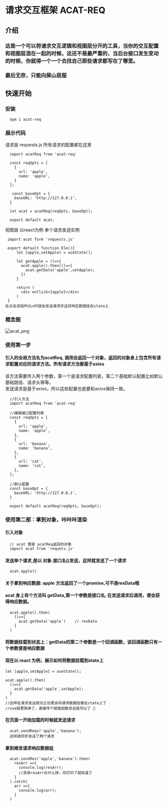 # 请求交互框架 ACAT-REQ
## 介绍
  ### 这是一个可以将请求交互逻辑和视图层分开的工具，当你的交互配置和视图层混在一起的时候，这还不是最严重的，当后台接口发生变动的时候，你就得一个一个去找自己那些请求都写在了哪里。
  ### 最后无奈，只能向屎山屈服
## 快速开始
### 安装
```
  npm i acat-req 
```
### 展示代码
请求层 requests.js 所有请求的配置都在这里
```
  import acatReq from 'acat-req'
  
  const reqOpts = [
    {
      url: 'apple',
      name: 'apple',
    }
  ];
  
   const baseOpt = { 
    baseURL: 'http://127.0.0.1', 
  }
  
  let acat = acatReq(reqOpts, baseOpt);
  
  export default acat;
 ```
 视图层 以react为例 单个请求发送实例
 ```
  import acat form 'requests.js'
  
  export default function Ele(){
      let [apple,setApple] = useState();
      
      let getApple = ()=>{
        acat.apple().then(()=>{
          acat.getData('apple',setApple);
        })
      }
      
      return (
        <div onClick>{apple}</div>
      )
  }
 在点击该组件div时就会发送请求并且将响应数据挂在state上
```
### 概念图
![acat_png](https://user-images.githubusercontent.com/80669557/174471480-551afe54-2e45-4d35-aefd-7789ee793c7d.png)

### 使用第一步

  #### 引入的全局方法名为acatReq, 调用会返回一个对象，返回的对象身上包含所有请求配置对应的请求方法。所有请求方法都基于axios
  该方法需要传入两个参数，第一个是请求配置列表，第二个基础默认配置比如默认基础路径、请求头等等。
  <br/>发送请求是基于axios，所以这些配置也是要和axios保持一致。
```
  //引入方法
  import acatReq from 'acat-req'
  
  //编辑接口配置列表
  const reqOpts = [
    {
      url: 'apple',
      name: 'apple',
    },
    {
      url: 'banana',
      name: 'banana',
    },
    {
      url: 'cat',
      name: 'cat',
    },
  ];
  
  //默认配置
  const baseOpt = {
    baseURL: 'http://127.0.0.1', 
  }
  
  export default acatReq(reqOpts, baseOpt);
```

### 使用第二部：拿到对象，咔咔咔渲染

#### 引入对象

```
  // acat 便是 acatReq返回的对象
  import acat from 'requets.js'
```

#### 发送单个请求,是以 对象.接口名()发送，这样就发送了一个请求
```
  acat.apple()
```

#### 关于拿到响应数据: apple 方法返回了一个promise,可不是resData哦
#### acat 身上有个方法叫 getData,第一个参数是接口名, 在发送请求后调用，便会获得响应数据。
```
  acat.apple().then(
    ()=>{
      acat.getData('apple')    // resData
    }
  )
```

#### 将数据挂载到状态上：getData的第二个参数是一个回调函数，该回调函数只有一个参数便是响应数据

#### 现在以 react 为例，展示如何将数据挂载到state上
```
let [apple,setApple] = useState();

acat.apple().then(
  ()=>{
    acat.getData('apple',setApple);
  }
)
//这样在请求发送成功之后便会将请求数据挂载在state上了
//vue就更简单了，直接传个赋值函数进去就可以了 🤤
```

#### 在页面一开始加载的时候就发送请求
```
  acat.sendReqs('apple','banana');
  这样就同步发送了两个请求
```

#### 拿到继发请求响应数据组
```
  acat.sendRes('apple','banana').then(
    resArr =>{
      console.log(resArr);
      //具体resArr长什么样，你打印了就知道了
    }
  ).catch(
    arr =>{
      console.log(arr);
    }
  )
```


